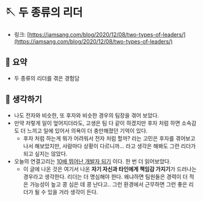 # 🪡 두 종류의 리더

- 링크: [https://iamsang.com/blog/2020/12/08/two-types-of-leaders/](https://iamsang.com/blog/2020/12/08/two-types-of-leaders/)

## 📝 요약 
- 두 종류의 리더를 겪은 경험담  


## 🤔 생각하기 
- 나도 전자와 비슷한, 또 후자와 비슷한 경우의 팀장을 겪어 보았다.  
- 만약 저렇게 일이 엎어지더라도, 고생은 팀 다 같이 하겠지만 후자 처럼 하면 소속감도 더 느끼고 일에 있어서 의욕이 더 충만해졌던 기억이 있다.  
  - 후자 처럼 하는게 뭐가 어려워서 전자 처럼 할까? 라는 고민은 후자를 겪어보고 나서 해보았지만, 사람마다 상황이 다르니까... 라고 생각은 해봐도 그런 리더가 되고 싶지는 않았다.  
- 오늘의 연결고리는 [10배 뛰어난 개발자 되기](../Dev/becoming-a-10x-developer.md) 이다. 한 번 더 읽어보았다.  
  - 이 글에 나온 것은 여기서 나온 **자기 자신과 타인에게 책임감 가지기**가 드러나는 경우라고 생각한다. 리더는 더 명심해야 한다. 왜냐하면 팀원들은 경력이 더 적은 가능성이 높고 콩 심은 데 콩 난다고.. 그런 환경에서 근무하면 그런 좋은 리더가 될 수 있을 거라 생각이 든다.   